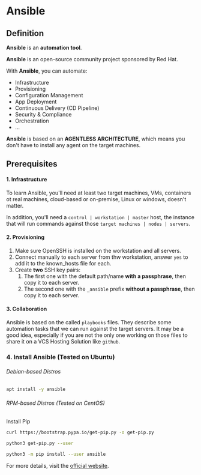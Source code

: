 # Ansible

## Definition
**Ansible** is an **automation tool**.

**Ansible** is an open-source community project sponsored by Red Hat.

With **Ansible**, you can automate:
- Infrastructure
- Provisioning
- Configuration Management
- App Deployment
- Continuous Delivery (CD Pipeline)
- Security & Compliance
- Orchestration
- ...

**Ansible** is based on an **AGENTLESS ARCHITECTURE**, which means you don't have to install any agent on the target machines.

## Prerequisites

#### 1. Infrastructure
To learn Ansible, you'll need at least two target machines, VMs,
containers ot real machines, cloud-based or on-premise, Linux or windows,
doesn't matter.

In addition, you'll need a `control | workstation | master` host, the instance that will run commands against those `target machines | nodes | servers`.

#### 2. Provisioning
1. Make sure OpenSSH is installed on the workstation and all servers.
2. Connect manually to each server from thw workstation, answer `yes` to add it to the known_hosts file for each.
3. Create **two** SSH key pairs:
   1. The first one with the default path/name **with a passphrase**, then copy it to each server.  
   2. The second one with the `_ansible` prefix **without a passphrase**, then copy it to each server.

#### 3. Collaboration
Ansible is based on the called `playbooks` files.
They describe some automation tasks that we can run against the target servers.
It may be a good idea,
especially if you are not the only one working on those files to share it on a VCS Hosting Solution like `github`.

### 4. Install Ansible (Tested on Ubuntu)
###### Debian-based Distros
```bash
apt install -y ansible
```
###### RPM-based Distros (Tested on CentOS)
Install Pip
```bash
curl https://bootstrap.pypa.io/get-pip.py -o get-pip.py
```
```bash
python3 get-pip.py --user
```
```bash
python3 -m pip install --user ansible
```

For more details,
visit the [official website](https://docs.ansible.com/ansible/latest/installation_guide/intro_installation.html).